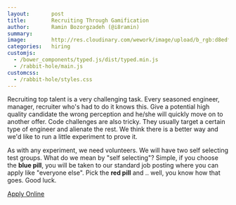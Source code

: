 ```yaml
---
layout:       post
title:        Recruiting Through Gamification
author:       Ramin Bozorgzadeh (@i8ramin)
summary:
image:        http://res.cloudinary.com/wework/image/upload/b_rgb:d8edf8,c_pad,f_webp,fl_awebp,fl_progressive,h_1000,w_1600/v1429798998/recruiting-through-gamification.jpg
categories:   hiring
customjs:
  - /bower_components/typed.js/dist/typed.min.js
  - /rabbit-hole/main.js
customcss:
  - /rabbit-hole/styles.css
---
```


Recruiting top talent is a very challenging task. Every seasoned engineer, manager, recruiter who's had to do it knows this. Give a potential high quality candidate the wrong perception and he/she will quickly move on to another offer. Code challenges are also tricky. They usually target a certain type of engineer and alienate the rest. We think there is a better way and we'd like to run a little experiment to prove it.

As with any experiment, we need volunteers. We will have two self selecting test groups. What do we mean by "self selecting"? Simple, if you choose the **blue pill**, you will be taken to our standard job posting where you can apply like "everyone else". Pick the **red pill** and .. well, you know how that goes. Good luck.

<div class="experiment-buttons">
  <a href="https://www.wework.com/careers?ref=blog#job-49781" target="_blank" class="button button-blue" id="bluePill">Apply Online</a>
  <button class="button button-red" id="redPill" style="display:none;">Oh, Hai. Let's Start</button>
</div>

<div id="expCanvas" class="level-0">
  <div class="innerWrapper">
    <div id="piratePanda">
      <div class="img"></div>
      <div class="chatbox"></div>
    </div>
    <div class="level-0"></div>
  </div>
</div>

<script id="testCanvas" type="text/x-jsrender">
  <div id="rh-Canvas">
  </div>
</script>
